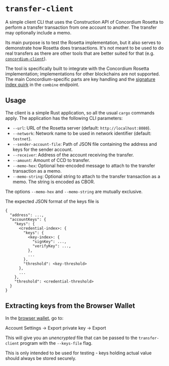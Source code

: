 # `transfer-client`

A simple client CLI that uses the Construction API of Concordium Rosetta to perform a transfer transaction
from one account to another.
The transfer may optionally include a memo.

Its main purpose is to test the Rosetta implementation, but it also serves to demonstrate how Rosetta does transactions.
It's not meant to be used to do real transfers as there are other tools that are better suited for that
(e.g. [`concordium-client`](https://github.com/Concordium/concordium-client)).

The tool is specifically built to integrate with the Concordium Rosetta implementation;
implementations for other blockchains are not supported.
The main Concordium-specific parts are key handling and the [signature index quirk](/README.md#construction_api)
in the `combine` endpoint.

## Usage

The client is a simple Rust application, so all the usual `cargo` commands apply.
The application has the following CLI parameters:

- `--url`: URL of the Rosetta server (default: `http://localhost:8080`).
- `--network`: Network name to be used in network identifier (default: `testnet`).
- `--sender-account-file`: Path of JSON file containing the address and keys for the sender account.
- `--receiver`: Address of the account receiving the transfer.
- `--amount`: Amount of CCD to transfer.
- `--memo-hex`: Optional hex-encoded message to attach to the transfer transaction as a memo.
- `--memo-string`: Optional string to attach to the transfer transaction as a memo. The string is encoded as CBOR.

The options `--memo-hex` and `--memo-string` are mutually exclusive.

The expected JSON format of the keys file is

```
{
  "address": ...,
  "accountKeys": {
    "keys": {
      <credential-index>: {
        "keys": {
          <key-index>: {
            "signKey": ...,
            "verifyKey": ...,
          },
          ...
        },
        "threshold": <key-threshold>
      },
      ...
    },
    "threshold": <credential-threshold>
  }
}
```

## Extracting keys from the Browser Wallet

In the [browser wallet](https://github.com/Concordium/concordium-browser-wallet), go to:

Account Settings -> Export private key -> Export

This will give you an _unencrypted_ file that can be passed to the `transfer-client` program with the `--keys-file` flag.
 
This is only intended to be used for testing - keys holding actual value should always be stored securely.
